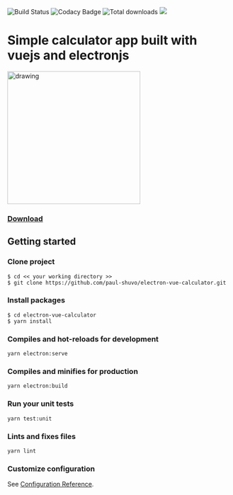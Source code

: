 ![Build Status](https://travis-ci.com/paul-shuvo/electron-vue-calculator.svg?branch=master) ![Codacy Badge](https://app.codacy.com/project/badge/Grade/1928c55512c44f7ba713438e107b9611) ![Total downloads](https://img.shields.io/github/downloads/paul-shuvo/electron-vue-calculator/total)  ![](https://img.shields.io/github/license/paul-shuvo/electron-vue-calculator)

# Simple calculator app built with vuejs and electronjs


<img src="https://i.imgur.com/fh2Fsca.png" alt="drawing" width="300"/>


### [Download](https://github.com/paul-shuvo/electron-vue-calculator/releases)


## Getting started
### Clone project
```
$ cd << your working directory >>
$ git clone https://github.com/paul-shuvo/electron-vue-calculator.git
```

### Install packages

```
$ cd electron-vue-calculator
$ yarn install 
```

### Compiles and hot-reloads for development
```
yarn electron:serve
```

  

### Compiles and minifies for production

```
yarn electron:build
```


### Run your unit tests

```
yarn test:unit
```

### Lints and fixes files

```
yarn lint
```

### Customize configuration

See [Configuration Reference](https://cli.vuejs.org/config/).